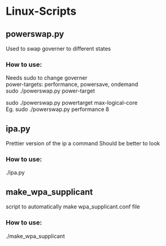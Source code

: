 # Linux-Scripts

## powerswap.py
Used to swap governer to different states  
### How to use:
Needs sudo to change governer  
power-targets: performance, powersave, ondemand  
sudo ./powerswap.py power-target  
  
sudo ./powerswap.py powertarget max-logical-core  
Eg. sudo ./powerswap.py performance 8


## ipa.py
Prettier version of the ip a command Should be better to look

### How to use:
./ipa.py  

## make_wpa_supplicant
script to automatically make wpa_supplicant.conf file 

### How to use:
./make_wpa_supplicant
